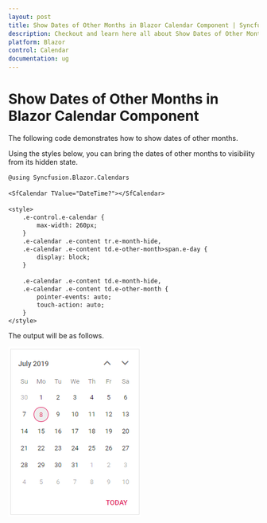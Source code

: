 ```yaml
---
layout: post
title: Show Dates of Other Months in Blazor Calendar Component | Syncfusion
description: Checkout and learn here all about Show Dates of Other Months in Syncfusion Blazor Calendar component and more.
platform: Blazor
control: Calendar
documentation: ug
---
```


# Show Dates of Other Months in Blazor Calendar Component

The following code demonstrates how to show dates of other months.

Using the styles below, you can bring the dates of other months to visibility from its hidden state.

```cshtml
@using Syncfusion.Blazor.Calendars

<SfCalendar TValue="DateTime?"></SfCalendar>

<style>
    .e-control.e-calendar {
        max-width: 260px;
    }
    .e-calendar .e-content tr.e-month-hide,
    .e-calendar .e-content td.e-other-month>span.e-day {
        display: block;
    }

    .e-calendar .e-content td.e-month-hide,
    .e-calendar .e-content td.e-other-month {
        pointer-events: auto;
        touch-action: auto;
    }
</style>
```

The output will be as follows.

![calendar](../images/other_month.png)